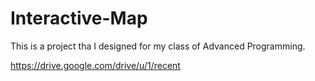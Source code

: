 # Interactive-Map
This is a project tha I designed for my class of Advanced Programming.


https://drive.google.com/drive/u/1/recent
